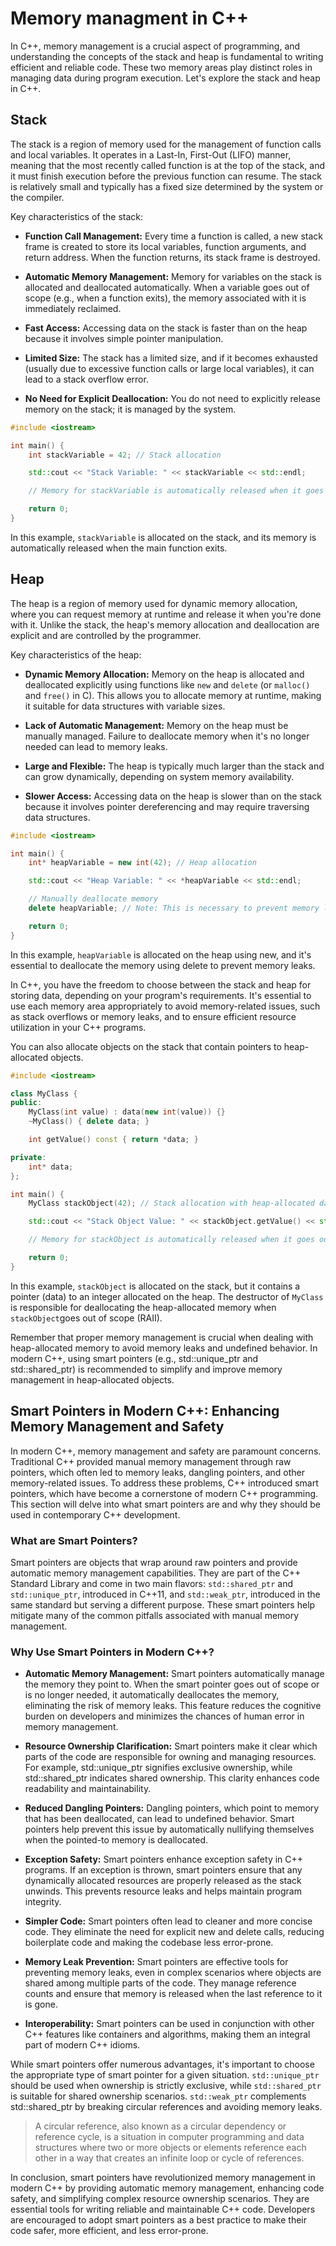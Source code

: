 # Memory managment in C++

In C++, memory management is a crucial aspect of programming, and understanding the concepts of the stack and heap is fundamental to writing efficient and reliable code. 
These two memory areas play distinct roles in managing data during program execution. Let's explore the stack and heap in C++.

## Stack
The stack is a region of memory used for the management of function calls and local variables. It operates in a Last-In, First-Out (LIFO) manner, meaning that the most recently called function is at the top of the stack, and it must finish execution before the previous function can resume. The stack is relatively small and typically has a fixed size determined by the system or the compiler.

Key characteristics of the stack:

* **Function Call Management:** Every time a function is called, a new stack frame is created to store its local variables, function arguments, and return address. When the function returns, its stack frame is destroyed.

* **Automatic Memory Management:** Memory for variables on the stack is allocated and deallocated automatically. When a variable goes out of scope (e.g., when a function exits), the memory associated with it is immediately reclaimed.

* **Fast Access:** Accessing data on the stack is faster than on the heap because it involves simple pointer manipulation.

* **Limited Size:** The stack has a limited size, and if it becomes exhausted (usually due to excessive function calls or large local variables), it can lead to a stack overflow error.

* **No Need for Explicit Deallocation:** You do not need to explicitly release memory on the stack; it is managed by the system.

```cpp
#include <iostream>

int main() {
    int stackVariable = 42; // Stack allocation

    std::cout << "Stack Variable: " << stackVariable << std::endl;

    // Memory for stackVariable is automatically released when it goes out of scope

    return 0;
}
```

In this example, `stackVariable` is allocated on the stack, and its memory is automatically released when the main function exits.

## Heap
The heap is a region of memory used for dynamic memory allocation, where you can request memory at runtime and release it when you're done with it. Unlike the stack, the heap's memory allocation and deallocation are explicit and are controlled by the programmer.

Key characteristics of the heap:

* **Dynamic Memory Allocation:** Memory on the heap is allocated and deallocated explicitly using functions like `new` and `delete` (or `malloc()` and `free()` in C). This allows you to allocate memory at runtime, making it suitable for data structures with variable sizes.

* **Lack of Automatic Management:** Memory on the heap must be manually managed. Failure to deallocate memory when it's no longer needed can lead to memory leaks.

* **Large and Flexible:** The heap is typically much larger than the stack and can grow dynamically, depending on system memory availability.

* **Slower Access:** Accessing data on the heap is slower than on the stack because it involves pointer dereferencing and may require traversing data structures.

```cpp
#include <iostream>

int main() {
    int* heapVariable = new int(42); // Heap allocation

    std::cout << "Heap Variable: " << *heapVariable << std::endl;

    // Manually deallocate memory
    delete heapVariable; // Note: This is necessary to prevent memory leaks

    return 0;
}
```

In this example, `heapVariable` is allocated on the heap using new, and it's essential to deallocate the memory using delete to prevent memory leaks.

In C++, you have the freedom to choose between the stack and heap for storing data, depending on your program's requirements. It's essential to use each memory area appropriately to avoid memory-related issues, such as stack overflows or memory leaks, and to ensure efficient resource utilization in your C++ programs.

You can also allocate objects on the stack that contain pointers to heap-allocated objects.

```cpp
#include <iostream>

class MyClass {
public:
    MyClass(int value) : data(new int(value)) {}
    ~MyClass() { delete data; }

    int getValue() const { return *data; }

private:
    int* data;
};

int main() {
    MyClass stackObject(42); // Stack allocation with heap-allocated data

    std::cout << "Stack Object Value: " << stackObject.getValue() << std::endl;

    // Memory for stackObject is automatically released when it goes out of scope

    return 0;
}
```

In this example, `stackObject` is allocated on the stack, but it contains a pointer (data) to an integer allocated on the heap. The destructor of `MyClass` is responsible for deallocating the heap-allocated memory when `stackObject`goes out of scope (RAII).

Remember that proper memory management is crucial when dealing with heap-allocated memory to avoid memory leaks and undefined behavior. In modern C++, using smart pointers (e.g., std::unique_ptr and std::shared_ptr) is recommended to simplify and improve memory management in heap-allocated objects.

## Smart Pointers in Modern C++: Enhancing Memory Management and Safety

In modern C++, memory management and safety are paramount concerns. Traditional C++ provided manual memory management through raw pointers, which often led to memory leaks, dangling pointers, and other memory-related issues. To address these problems, C++ introduced smart pointers, which have become a cornerstone of modern C++ programming. This section will delve into what smart pointers are and why they should be used in contemporary C++ development.

### What are Smart Pointers?

Smart pointers are objects that wrap around raw pointers and provide automatic memory management capabilities. They are part of the C++ Standard Library and come in two main flavors: `std::shared_ptr` and `std::unique_ptr`, introduced in C++11, and `std::weak_ptr`, introduced in the same standard but serving a different purpose. These smart pointers help mitigate many of the common pitfalls associated with manual memory management.

### Why Use Smart Pointers in Modern C++?

* **Automatic Memory Management:** Smart pointers automatically manage the memory they point to. When the smart pointer goes out of scope or is no longer needed, it automatically deallocates the memory, eliminating the risk of memory leaks. This feature reduces the cognitive burden on developers and minimizes the chances of human error in memory management.

* **Resource Ownership Clarification:** Smart pointers make it clear which parts of the code are responsible for owning and managing resources. For example, std::unique_ptr signifies exclusive ownership, while std::shared_ptr indicates shared ownership. This clarity enhances code readability and maintainability.

* **Reduced Dangling Pointers:** Dangling pointers, which point to memory that has been deallocated, can lead to undefined behavior. Smart pointers help prevent this issue by automatically nullifying themselves when the pointed-to memory is deallocated.

* **Exception Safety:** Smart pointers enhance exception safety in C++ programs. If an exception is thrown, smart pointers ensure that any dynamically allocated resources are properly released as the stack unwinds. This prevents resource leaks and helps maintain program integrity.

* **Simpler Code:** Smart pointers often lead to cleaner and more concise code. They eliminate the need for explicit new and delete calls, reducing boilerplate code and making the codebase less error-prone.

* **Memory Leak Prevention:** Smart pointers are effective tools for preventing memory leaks, even in complex scenarios where objects are shared among multiple parts of the code. They manage reference counts and ensure that memory is released when the last reference to it is gone.

* **Interoperability:** Smart pointers can be used in conjunction with other C++ features like containers and algorithms, making them an integral part of modern C++ idioms.

While smart pointers offer numerous advantages, it's important to choose the appropriate type of smart pointer for a given situation. `std::unique_ptr` should be used when ownership is strictly exclusive, while `std::shared_ptr` is suitable for shared ownership scenarios. 
`std::weak_ptr` complements std::shared_ptr by breaking circular references and avoiding memory leaks.

> A circular reference, also known as a circular dependency or reference cycle, is a situation in computer programming and data structures where two or more objects or elements reference each other in a way that creates an infinite loop or cycle of references.

In conclusion, smart pointers have revolutionized memory management in modern C++ by providing automatic memory management, enhancing code safety, and simplifying complex resource ownership scenarios. They are essential tools for writing reliable and maintainable C++ code. Developers are encouraged to adopt smart pointers as a best practice to make their code safer, more efficient, and less error-prone.
